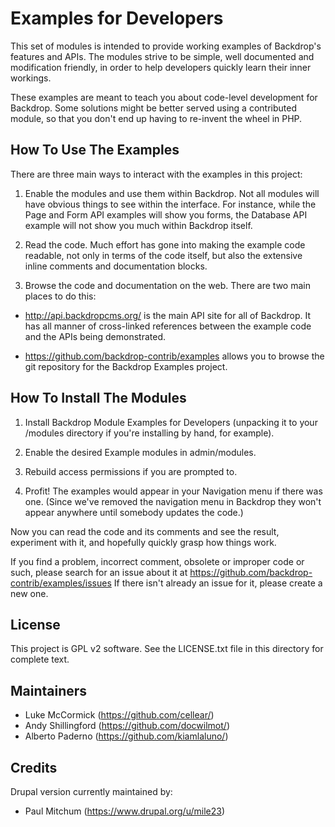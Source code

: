 Examples for Developers
=======================

This set of modules is intended to provide working examples of Backdrop's
features and APIs.  The modules strive to be simple, well documented and
modification friendly, in order to help developers quickly learn their inner
workings.

These examples are meant to teach you about code-level development for Backdrop.
Some solutions might be better served using a contributed module, so that
you don't end up having to re-invent the wheel in PHP.


How To Use The Examples
-----------------------

There are three main ways to interact with the examples in this project:

1. Enable the modules and use them within Backdrop. Not all modules will have
obvious things to see within the interface. For instance, while the Page and Form API
examples will show you forms, the Database API example will not show you much
within Backdrop itself.

2. Read the code. Much effort has gone into making the example code readable,
not only in terms of the code itself, but also the extensive inline comments
and documentation blocks.

3. Browse the code and documentation on the web. There are two main places to
do this:

* http://api.backdropcms.org/ is the main API site for all of Backdrop.
It has all manner of cross-linked references between the example code and the
APIs being demonstrated.

* https://github.com/backdrop-contrib/examples allows you to browse the git
repository for the Backdrop Examples project.


How To Install The Modules
--------------------------

1. Install Backdrop Module Examples for Developers (unpacking it to your
/modules directory if you're installing by hand, for example).

2. Enable the desired Example modules in admin/modules.

3. Rebuild access permissions if you are prompted to.

4. Profit!  The examples would appear in your Navigation menu if there was one.
(Since we've removed the navigation menu in Backdrop they won't appear anywhere
until somebody updates the code.)

Now you can read the code and its comments and see the result, experiment with
it, and hopefully quickly grasp how things work.

If you find a problem, incorrect comment, obsolete or improper code or such,
please search for an issue about it at https://github.com/backdrop-contrib/examples/issues
If there isn't already an issue for it, please create a new one.


License
-------

This project is GPL v2 software. See the LICENSE.txt file in this directory for
complete text.

Maintainers
-----------

- Luke McCormick (https://github.com/cellear/)
- Andy Shillingford (https://github.com/docwilmot/)
- Alberto Paderno (https://github.com/kiamlaluno/)

Credits
-------
Drupal version currently maintained by: 

- Paul Mitchum (https://www.drupal.org/u/mile23)
